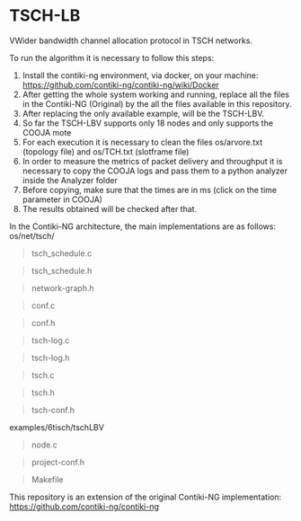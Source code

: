 # TSCH-LB
VWider bandwidth channel allocation protocol in TSCH networks.

To run the algorithm it is necessary to follow this steps:

1) Install the contiki-ng environment, via docker, on your machine: https://github.com/contiki-ng/contiki-ng/wiki/Docker
2) After getting the whole system working and running, replace all the files in the Contiki-NG (Original) by the all the files available in this repository.
3) After replacing the only available example, will be the TSCH-LBV.
4) So far the TSCH-LBV supports only 18 nodes and only supports the COOJA mote
5) For each execution it is necessary to clean the files os/arvore.txt (topology file) and os/TCH.txt (slotframe file)
6) In order to measure the metrics of packet delivery and throughput it is necessary to copy the COOJA logs and pass them to a python analyzer inside the Analyzer folder
7) Before copying, make sure that the times are in ms (click on the time parameter in COOJA)
8) The results obtained will be checked after that.

In the Contiki-NG architecture, the main implementations are as follows: os/net/tsch/

> tsch_schedule.c 

> tsch_schedule.h

> network-graph.h

> conf.c

> conf.h

> tsch-log.c

> tsch-log.h

> tsch.c

> tsch.h

> tsch-conf.h

examples/6tisch/tschLBV

> node.c

> project-conf.h

>Makefile  

This repository is an extension of the original Contiki-NG implementation: https://github.com/contiki-ng/contiki-ng
